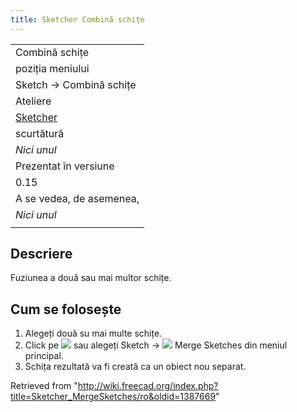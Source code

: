 ```yaml
---
title: Sketcher Combină schițe
---
```

|  |
| --- |
| Combină schițe |
| poziția meniului |
| Sketch → Combină schițe |
| Ateliere |
| [Sketcher](/Sketcher_Workbench/ro "Sketcher Workbench/ro") |
| scurtătură |
| *Nici unul* |
| Prezentat în versiune |
| 0.15 |
| A se vedea, de asemenea, |
| *Nici unul* |
|  |

## Descriere

Fuziunea a două sau mai multor schițe.

## Cum se folosește

1. Alegeți două su mai multe schițe.
2. Click pe ![](/images/Sketcher_MergeSketch.png) sau alegeți  Sketch → ![](/images/Sketcher_MergeSketch.png) Merge Sketches din meniul principal.
3. Schița rezultată va fi creată ca un obiect nou separat.

Retrieved from "<http://wiki.freecad.org/index.php?title=Sketcher_MergeSketches/ro&oldid=1387669>"